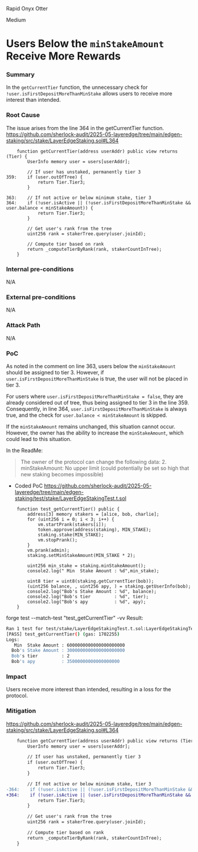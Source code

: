 Rapid Onyx Otter

Medium

# Users Below the `minStakeAmount` Receive More Rewards

### Summary
In the `getCurrentTier` function, the unnecessary check for `!user.isFirstDepositMoreThanMinStake` allows users to receive more interest than intended.

### Root Cause
The issue arises from the line 364 in the getCurrentTier function.
https://github.com/sherlock-audit/2025-05-layeredge/tree/main/edgen-staking/src/stake/LayerEdgeStaking.sol#L364
```solidity
    function getCurrentTier(address userAddr) public view returns (Tier) {
        UserInfo memory user = users[userAddr];

        // If user has unstaked, permanently tier 3
359:    if (user.outOfTree) {
            return Tier.Tier3;
        }

363:    // If not active or below minimum stake, tier 3
364:    if (!user.isActive || (!user.isFirstDepositMoreThanMinStake && user.balance < minStakeAmount)) {
            return Tier.Tier3;
        }

        // Get user's rank from the tree
        uint256 rank = stakerTree.query(user.joinId);

        // Compute tier based on rank
        return _computeTierByRank(rank, stakerCountInTree);
    }
```

### Internal pre-conditions
N/A

### External pre-conditions
N/A

### Attack Path
N/A

### PoC
As noted in the comment on line 363, users below the `minStakeAmount` should be assigned to tier 3. 
However, if `user.isFirstDepositMoreThanMinStake` is true, the user will not be placed in tier 3.

For users where `user.isFirstDepositMoreThanMinStake = false`, they are already considered out of tree, thus being assigned to tier 3 in the line 359.
Consequently, in line 364, `user.isFirstDepositMoreThanMinStake` is always true, and the check for `user.balance < minStakeAmount` is skipped.

If the `minStakeAmount` remains unchanged, this situation cannot occur. 
However, the owner has the ability to increase the `minStakeAmount`, which could lead to this situation.

In the ReadMe:
> The owner of the protocol can change the following data:
> 2. minStakeAmount:
>    No upper limit (could potentially be set so high that new staking becomes impossible)

- Coded PoC
https://github.com/sherlock-audit/2025-05-layeredge/tree/main/edgen-staking/test/stake/LayerEdgeStakingTest.t.sol
```solidity
    function test_getCurrentTier() public {
        address[3] memory stakers = [alice, bob, charlie];
        for (uint256 i = 0; i < 3; i++) {
            vm.startPrank(stakers[i]);
            token.approve(address(staking), MIN_STAKE);
            staking.stake(MIN_STAKE);
            vm.stopPrank();
        }
        vm.prank(admin);
        staking.setMinStakeAmount(MIN_STAKE * 2);
        
        uint256 min_stake = staking.minStakeAmount();
        console2.log(" Min  Stake Amount : %d",min_stake);
        
        uint8 tier = uint8(staking.getCurrentTier(bob));
        (uint256 balance, , uint256 apy, ) = staking.getUserInfo(bob);
        console2.log("Bob's Stake Amount : %d", balance);
        console2.log("Bob's tier         : %d", tier);
        console2.log("Bob's apy          : %d", apy);
    }
```
forge test --match-test "test_getCurrentTier" -vv
Result:
```bash
Ran 1 test for test/stake/LayerEdgeStakingTest.t.sol:LayerEdgeStakingTest
[PASS] test_getCurrentTier() (gas: 1702255)
Logs:
   Min  Stake Amount : 6000000000000000000000
  Bob's Stake Amount : 3000000000000000000000
  Bob's tier         : 2
  Bob's apy          : 35000000000000000000
```
### Impact
Users receive more interest than intended, resulting in a loss for the protocol.

### Mitigation
https://github.com/sherlock-audit/2025-05-layeredge/tree/main/edgen-staking/src/stake/LayerEdgeStaking.sol#L364
```diff
    function getCurrentTier(address userAddr) public view returns (Tier) {
        UserInfo memory user = users[userAddr];

        // If user has unstaked, permanently tier 3
        if (user.outOfTree) {
            return Tier.Tier3;
        }

        // If not active or below minimum stake, tier 3
-364:    if (!user.isActive || (!user.isFirstDepositMoreThanMinStake && user.balance < minStakeAmount)) {
+364:    if (!user.isActive || (user.isFirstDepositMoreThanMinStake && user.balance < minStakeAmount)) {
            return Tier.Tier3;
        }

        // Get user's rank from the tree
        uint256 rank = stakerTree.query(user.joinId);

        // Compute tier based on rank
        return _computeTierByRank(rank, stakerCountInTree);
    }
```